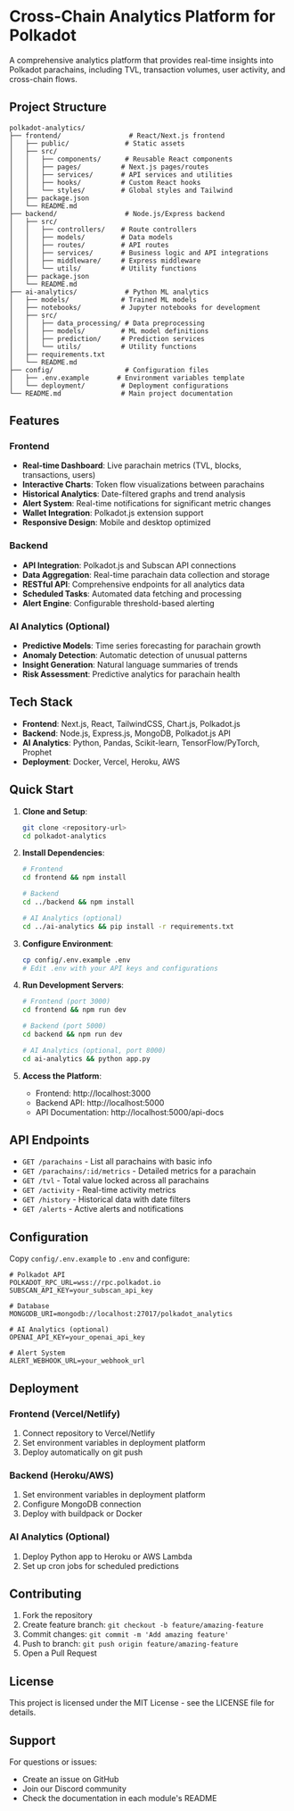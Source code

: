 Cross-Chain Analytics Platform for Polkadot
=============================================

A comprehensive analytics platform that provides real-time insights into Polkadot parachains,
including TVL, transaction volumes, user activity, and cross-chain flows.

## Project Structure

```
polkadot-analytics/
├── frontend/                 # React/Next.js frontend
│   ├── public/              # Static assets
│   ├── src/
│   │   ├── components/      # Reusable React components
│   │   ├── pages/          # Next.js pages/routes
│   │   ├── services/       # API services and utilities
│   │   ├── hooks/          # Custom React hooks
│   │   └── styles/         # Global styles and Tailwind
│   ├── package.json
│   └── README.md
├── backend/                 # Node.js/Express backend
│   ├── src/
│   │   ├── controllers/    # Route controllers
│   │   ├── models/         # Data models
│   │   ├── routes/         # API routes
│   │   ├── services/       # Business logic and API integrations
│   │   ├── middleware/     # Express middleware
│   │   └── utils/          # Utility functions
│   ├── package.json
│   └── README.md
├── ai-analytics/            # Python ML analytics
│   ├── models/             # Trained ML models
│   ├── notebooks/          # Jupyter notebooks for development
│   ├── src/
│   │   ├── data_processing/ # Data preprocessing
│   │   ├── models/         # ML model definitions
│   │   ├── prediction/     # Prediction services
│   │   └── utils/          # Utility functions
│   ├── requirements.txt
│   └── README.md
├── config/                  # Configuration files
│   ├── .env.example       # Environment variables template
│   └── deployment/         # Deployment configurations
└── README.md               # Main project documentation
```

## Features

### Frontend
- **Real-time Dashboard**: Live parachain metrics (TVL, blocks, transactions, users)
- **Interactive Charts**: Token flow visualizations between parachains
- **Historical Analytics**: Date-filtered graphs and trend analysis
- **Alert System**: Real-time notifications for significant metric changes
- **Wallet Integration**: Polkadot.js extension support
- **Responsive Design**: Mobile and desktop optimized

### Backend
- **API Integration**: Polkadot.js and Subscan API connections
- **Data Aggregation**: Real-time parachain data collection and storage
- **RESTful API**: Comprehensive endpoints for all analytics data
- **Scheduled Tasks**: Automated data fetching and processing
- **Alert Engine**: Configurable threshold-based alerting

### AI Analytics (Optional)
- **Predictive Models**: Time series forecasting for parachain growth
- **Anomaly Detection**: Automatic detection of unusual patterns
- **Insight Generation**: Natural language summaries of trends
- **Risk Assessment**: Predictive analytics for parachain health

## Tech Stack

- **Frontend**: Next.js, React, TailwindCSS, Chart.js, Polkadot.js
- **Backend**: Node.js, Express.js, MongoDB, Polkadot.js API
- **AI Analytics**: Python, Pandas, Scikit-learn, TensorFlow/PyTorch, Prophet
- **Deployment**: Docker, Vercel, Heroku, AWS

## Quick Start

1. **Clone and Setup**:
   ```bash
   git clone <repository-url>
   cd polkadot-analytics
   ```

2. **Install Dependencies**:
   ```bash
   # Frontend
   cd frontend && npm install

   # Backend
   cd ../backend && npm install

   # AI Analytics (optional)
   cd ../ai-analytics && pip install -r requirements.txt
   ```

3. **Configure Environment**:
   ```bash
   cp config/.env.example .env
   # Edit .env with your API keys and configurations
   ```

4. **Run Development Servers**:
   ```bash
   # Frontend (port 3000)
   cd frontend && npm run dev

   # Backend (port 5000)
   cd backend && npm run dev

   # AI Analytics (optional, port 8000)
   cd ai-analytics && python app.py
   ```

5. **Access the Platform**:
   - Frontend: http://localhost:3000
   - Backend API: http://localhost:5000
   - API Documentation: http://localhost:5000/api-docs

## API Endpoints

- `GET /parachains` - List all parachains with basic info
- `GET /parachains/:id/metrics` - Detailed metrics for a parachain
- `GET /tvl` - Total value locked across all parachains
- `GET /activity` - Real-time activity metrics
- `GET /history` - Historical data with date filters
- `GET /alerts` - Active alerts and notifications

## Configuration

Copy `config/.env.example` to `.env` and configure:

```env
# Polkadot API
POLKADOT_RPC_URL=wss://rpc.polkadot.io
SUBSCAN_API_KEY=your_subscan_api_key

# Database
MONGODB_URI=mongodb://localhost:27017/polkadot_analytics

# AI Analytics (optional)
OPENAI_API_KEY=your_openai_api_key

# Alert System
ALERT_WEBHOOK_URL=your_webhook_url
```

## Deployment

### Frontend (Vercel/Netlify)
1. Connect repository to Vercel/Netlify
2. Set environment variables in deployment platform
3. Deploy automatically on git push

### Backend (Heroku/AWS)
1. Set environment variables in deployment platform
2. Configure MongoDB connection
3. Deploy with buildpack or Docker

### AI Analytics (Optional)
1. Deploy Python app to Heroku or AWS Lambda
2. Set up cron jobs for scheduled predictions

## Contributing

1. Fork the repository
2. Create feature branch: `git checkout -b feature/amazing-feature`
3. Commit changes: `git commit -m 'Add amazing feature'`
4. Push to branch: `git push origin feature/amazing-feature`
5. Open a Pull Request

## License

This project is licensed under the MIT License - see the LICENSE file for details.

## Support

For questions or issues:
- Create an issue on GitHub
- Join our Discord community
- Check the documentation in each module's README
